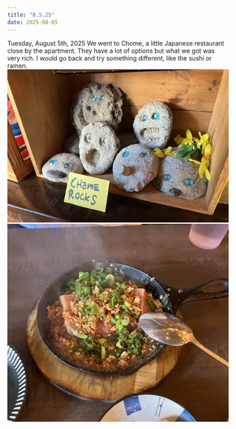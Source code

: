 ```yaml
---
title: "8.5.25"
date: 2025-08-05
---
```


Tuesday, August 5th, 2025
We went to Chome, a little Japanese restaurant close by the apartment. They have a lot of 
options but what we got was very rich. I would go back and try something different, 
like the sushi or ramen.
![Image 1](img1.png)
![Image 2](img2.png)
